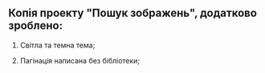 ## Копія проекту "Пошук зображень", додатково зроблено:

1. Світла та темна тема;

2. Пагінація написана без бібліотеки;
